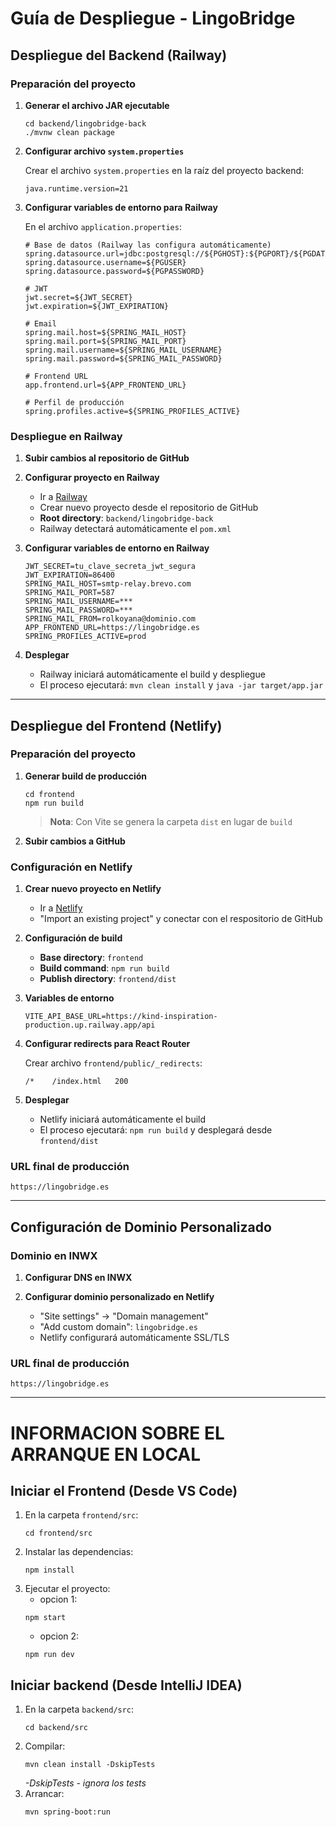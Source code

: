 # Guía de Despliegue - LingoBridge

## Despliegue del Backend (Railway)

### Preparación del proyecto

1. **Generar el archivo JAR ejecutable**
   ```
   cd backend/lingobridge-back
   ./mvnw clean package
   ```

2. **Configurar archivo `system.properties`**
   
   Crear el archivo `system.properties` en la raíz del proyecto backend:
   ```
   java.runtime.version=21
   ```

3. **Configurar variables de entorno para Railway**
   
   En el archivo `application.properties`:
   ```
   # Base de datos (Railway las configura automáticamente)
   spring.datasource.url=jdbc:postgresql://${PGHOST}:${PGPORT}/${PGDATABASE}
   spring.datasource.username=${PGUSER}
   spring.datasource.password=${PGPASSWORD}

   # JWT
   jwt.secret=${JWT_SECRET}
   jwt.expiration=${JWT_EXPIRATION}

   # Email
   spring.mail.host=${SPRING_MAIL_HOST}
   spring.mail.port=${SPRING_MAIL_PORT}
   spring.mail.username=${SPRING_MAIL_USERNAME}
   spring.mail.password=${SPRING_MAIL_PASSWORD}

   # Frontend URL
   app.frontend.url=${APP_FRONTEND_URL}

   # Perfil de producción
   spring.profiles.active=${SPRING_PROFILES_ACTIVE}
   ```

### Despliegue en Railway

1. **Subir cambios al repositorio de GitHub**

2. **Configurar proyecto en Railway**
   - Ir a [Railway](https://railway.app)
   - Crear nuevo proyecto desde el repositorio de GitHub
   - **Root directory**: `backend/lingobridge-back`
   - Railway detectará automáticamente el `pom.xml`

3. **Configurar variables de entorno en Railway**
   ```
   JWT_SECRET=tu_clave_secreta_jwt_segura
   JWT_EXPIRATION=86400
   SPRING_MAIL_HOST=smtp-relay.brevo.com
   SPRING_MAIL_PORT=587
   SPRING_MAIL_USERNAME=***
   SPRING_MAIL_PASSWORD=***
   SPRING_MAIL_FROM=rolkoyana@dominio.com
   APP_FRONTEND_URL=https://lingobridge.es
   SPRING_PROFILES_ACTIVE=prod
   ```

4. **Desplegar**
   - Railway iniciará automáticamente el build y despliegue
   - El proceso ejecutará: `mvn clean install` y `java -jar target/app.jar`

---

## Despliegue del Frontend (Netlify)

### Preparación del proyecto

1. **Generar build de producción**
   ```
   cd frontend
   npm run build
   ```
   
   > **Nota**: Con Vite se genera la carpeta `dist` en lugar de `build`

2. **Subir cambios a GitHub**

### Configuración en Netlify

1. **Crear nuevo proyecto en Netlify**
   - Ir a [Netlify](https://netlify.com)
   - "Import an existing project" y conectar con el respositorio de GitHub

2. **Configuración de build**
   - **Base directory**: `frontend`
   - **Build command**: `npm run build`
   - **Publish directory**: `frontend/dist`

3. **Variables de entorno**
   ```
   VITE_API_BASE_URL=https://kind-inspiration-production.up.railway.app/api
   ```

4. **Configurar redirects para React Router**
   
   Crear archivo `frontend/public/_redirects`:
   ```
   /*    /index.html   200
   ```

5. **Desplegar**
   - Netlify iniciará automáticamente el build
   - El proceso ejecutará: `npm run build` y desplegará desde `frontend/dist`

### URL final de producción
```
https://lingobridge.es
```

---

## Configuración de Dominio Personalizado

### Dominio en INWX

1. **Configurar DNS en INWX**

2. **Configurar dominio personalizado en Netlify**
   - "Site settings" → "Domain management"
   - "Add custom domain": `lingobridge.es`
   - Netlify configurará automáticamente SSL/TLS

### URL final de producción
```
https://lingobridge.es
```

---


# INFORMACION SOBRE EL ARRANQUE EN LOCAL

## Iniciar el Frontend (Desde VS Code)

1. En la carpeta `frontend/src`:
   ```
   cd frontend/src
   ```
2. Instalar las dependencias:
   ```
   npm install
   ```
3. Ejecutar el proyecto:
   - opcion 1:
   ```
   npm start
   ```
   - opcion 2:
   ```
   npm run dev
   ```

## Iniciar backend (Desde IntelliJ IDEA)

1. En la carpeta `backend/src`:
   ```
   cd backend/src
   ```
2. Compilar:
   ```
   mvn clean install -DskipTests
   ```
   _-DskipTests - ignora los tests_
3. Arrancar:
   ```
   mvn spring-boot:run
   ```
